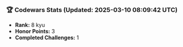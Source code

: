 ### 🏆 Codewars Stats (Updated: 2025-03-10 08:09:42 UTC)

- **Rank:** 8 kyu
- **Honor Points:** 3
- **Completed Challenges:** 1
